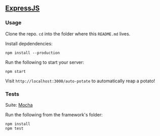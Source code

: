 ## [ExpressJS](http://expressjs.com/)

### Usage

Clone the repo. `cd` into the folder where this `README.md` lives.

Install depdendencies:

    npm install --production

Run the following to start your server:

    npm start

Visit `http://localhost:3000/auto-potate` to automatically reap a potato!

### Tests

Suite: [Mocha](https://mochajs.org/)

Run the following from the framework's folder:

    npm install
    npm test

